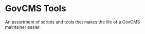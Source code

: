 # GovCMS Tools

An assortment of scripts and tools that makes the life of a GovCMS maintainer easier.
